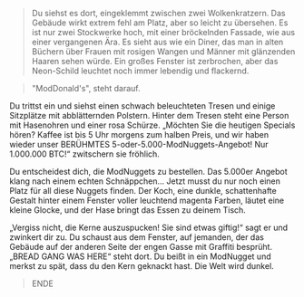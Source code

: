 
> Du siehst es dort, eingeklemmt zwischen zwei Wolkenkratzern.
> Das Gebäude wirkt extrem fehl am Platz, aber so leicht zu übersehen.
> Es ist nur zwei Stockwerke hoch, mit einer bröckelnden Fassade, wie aus einer vergangenen Ära.
> Es sieht aus wie ein Diner, das man in alten Büchern über Frauen mit rosigen Wangen und Männer mit glänzenden Haaren sehen würde.
> Ein großes Fenster ist zerbrochen, aber das Neon-Schild leuchtet noch immer lebendig und flackernd.

> "ModDonald's", steht darauf.

Du trittst ein und siehst einen schwach beleuchteten Tresen und einige Sitzplätze mit abblätternden Polstern.
Hinter dem Tresen steht eine Person mit Hasenohren und einer rosa Schürze.
„Möchten Sie die heutigen Specials hören? Kaffee ist bis 5 Uhr morgens zum halben Preis, und wir haben wieder unser BERÜHMTES 5-oder-5.000-ModNuggets-Angebot! Nur 1.000.000 BTC!“ zwitschern sie fröhlich.

Du entscheidest dich, die ModNuggets zu bestellen.
Das 5.000er Angebot klang nach einem echten Schnäppchen...
Jetzt musst du nur noch einen Platz für all diese Nuggets finden.
Der Koch, eine dunkle, schattenhafte Gestalt hinter einem Fenster voller leuchtend magenta Farben, läutet eine kleine Glocke, und der Hase bringt das Essen zu deinem Tisch.

„Vergiss nicht, die Kerne auszuspucken! Sie sind etwas giftig!“ sagt er und zwinkert dir zu.
Du schaust aus dem Fenster, auf jemanden, der das Gebäude auf der anderen Seite der engen Gasse mit Graffiti besprüht.
„BREAD GANG WAS HERE“ steht dort.
Du beißt in ein ModNugget und merkst zu spät, dass du den Kern geknackt hast.
Die Welt wird dunkel.

> ENDE
